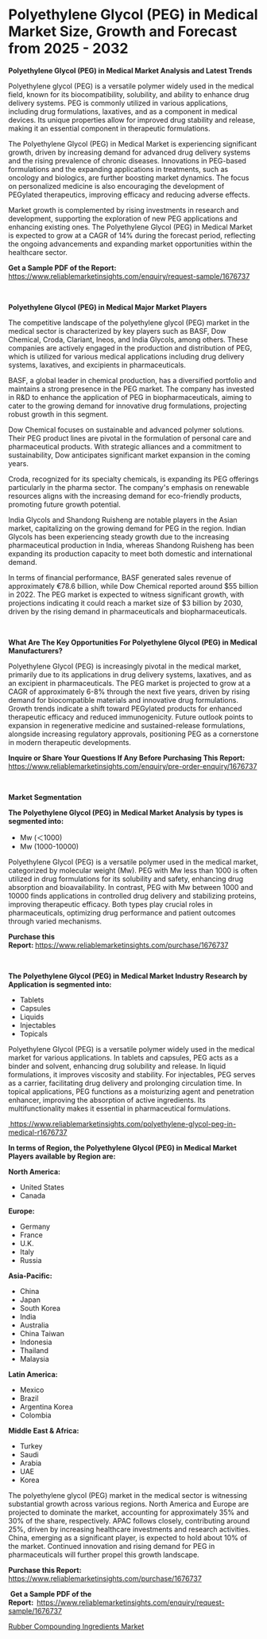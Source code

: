 <p><h1>Polyethylene Glycol (PEG) in Medical Market Size, Growth and Forecast from 2025 - 2032</h1></p><p><strong>Polyethylene Glycol (PEG) in Medical Market Analysis and Latest Trends</strong></p>
<p><p>Polyethylene glycol (PEG) is a versatile polymer widely used in the medical field, known for its biocompatibility, solubility, and ability to enhance drug delivery systems. PEG is commonly utilized in various applications, including drug formulations, laxatives, and as a component in medical devices. Its unique properties allow for improved drug stability and release, making it an essential component in therapeutic formulations.</p><p>The Polyethylene Glycol (PEG) in Medical Market is experiencing significant growth, driven by increasing demand for advanced drug delivery systems and the rising prevalence of chronic diseases. Innovations in PEG-based formulations and the expanding applications in treatments, such as oncology and biologics, are further boosting market dynamics. The focus on personalized medicine is also encouraging the development of PEGylated therapeutics, improving efficacy and reducing adverse effects.</p><p>Market growth is complemented by rising investments in research and development, supporting the exploration of new PEG applications and enhancing existing ones. The Polyethylene Glycol (PEG) in Medical Market is expected to grow at a CAGR of 14% during the forecast period, reflecting the ongoing advancements and expanding market opportunities within the healthcare sector.</p></p>
<p><strong>Get a Sample PDF of the Report:&nbsp;</strong> <a href="https://www.reliablemarketinsights.com/enquiry/request-sample/1676737?utm_campaign=3270&utm_medium=2&utm_source=Github&utm_content=ia&utm_term=24032025&utm_id=polyethylene-glycol-peg-in-medical">https://www.reliablemarketinsights.com/enquiry/request-sample/1676737</a></p>
<p>&nbsp;</p>
<p><strong>Polyethylene Glycol (PEG) in Medical Major Market Players</strong></p>
<p><p>The competitive landscape of the polyethylene glycol (PEG) market in the medical sector is characterized by key players such as BASF, Dow Chemical, Croda, Clariant, Ineos, and India Glycols, among others. These companies are actively engaged in the production and distribution of PEG, which is utilized for various medical applications including drug delivery systems, laxatives, and excipients in pharmaceuticals.</p><p>BASF, a global leader in chemical production, has a diversified portfolio and maintains a strong presence in the PEG market. The company has invested in R&D to enhance the application of PEG in biopharmaceuticals, aiming to cater to the growing demand for innovative drug formulations, projecting robust growth in this segment.</p><p>Dow Chemical focuses on sustainable and advanced polymer solutions. Their PEG product lines are pivotal in the formulation of personal care and pharmaceutical products. With strategic alliances and a commitment to sustainability, Dow anticipates significant market expansion in the coming years.</p><p>Croda, recognized for its specialty chemicals, is expanding its PEG offerings particularly in the pharma sector. The company's emphasis on renewable resources aligns with the increasing demand for eco-friendly products, promoting future growth potential.</p><p>India Glycols and Shandong Ruisheng are notable players in the Asian market, capitalizing on the growing demand for PEG in the region. Indian Glycols has been experiencing steady growth due to the increasing pharmaceutical production in India, whereas Shandong Ruisheng has been expanding its production capacity to meet both domestic and international demand.</p><p>In terms of financial performance, BASF generated sales revenue of approximately €78.6 billion, while Dow Chemical reported around $55 billion in 2022. The PEG market is expected to witness significant growth, with projections indicating it could reach a market size of $3 billion by 2030, driven by the rising demand in pharmaceuticals and biopharmaceuticals.</p></p>
<p>&nbsp;</p>
<p><strong>What Are The Key Opportunities For Polyethylene Glycol (PEG) in Medical Manufacturers?</strong></p>
<p><p>Polyethylene Glycol (PEG) is increasingly pivotal in the medical market, primarily due to its applications in drug delivery systems, laxatives, and as an excipient in pharmaceuticals. The PEG market is projected to grow at a CAGR of approximately 6-8% through the next five years, driven by rising demand for biocompatible materials and innovative drug formulations. Growth trends indicate a shift toward PEGylated products for enhanced therapeutic efficacy and reduced immunogenicity. Future outlook points to expansion in regenerative medicine and sustained-release formulations, alongside increasing regulatory approvals, positioning PEG as a cornerstone in modern therapeutic developments.</p></p>
<p><strong>Inquire or Share Your Questions If Any Before Purchasing This Report:</strong> <a href="https://www.reliablemarketinsights.com/enquiry/pre-order-enquiry/1676737?utm_campaign=3270&utm_medium=2&utm_source=Github&utm_content=ia&utm_term=24032025&utm_id=polyethylene-glycol-peg-in-medical">https://www.reliablemarketinsights.com/enquiry/pre-order-enquiry/1676737</a></p>
<p>&nbsp;</p>
<p><strong>Market Segmentation</strong></p>
<p><strong>The Polyethylene Glycol (PEG) in Medical Market Analysis by types is segmented into:</strong></p>
<p><ul><li>Mw (＜1000)</li><li>Mw (1000-10000)</li></ul></p>
<p><p>Polyethylene Glycol (PEG) is a versatile polymer used in the medical market, categorized by molecular weight (Mw). PEG with Mw less than 1000 is often utilized in drug formulations for its solubility and safety, enhancing drug absorption and bioavailability. In contrast, PEG with Mw between 1000 and 10000 finds applications in controlled drug delivery and stabilizing proteins, improving therapeutic efficacy. Both types play crucial roles in pharmaceuticals, optimizing drug performance and patient outcomes through varied mechanisms.</p></p>
<p><strong>Purchase this Report:&nbsp;</strong><a href="https://www.reliablemarketinsights.com/purchase/1676737?utm_campaign=3270&utm_medium=2&utm_source=Github&utm_content=ia&utm_term=24032025&utm_id=polyethylene-glycol-peg-in-medical">https://www.reliablemarketinsights.com/purchase/1676737</a></p>
<p>&nbsp;</p>
<p><strong>The Polyethylene Glycol (PEG) in Medical Market Industry Research by Application is segmented into:</strong></p>
<p><ul><li>Tablets</li><li>Capsules</li><li>Liquids</li><li>Injectables</li><li>Topicals</li></ul></p>
<p><p>Polyethylene Glycol (PEG) is a versatile polymer widely used in the medical market for various applications. In tablets and capsules, PEG acts as a binder and solvent, enhancing drug solubility and release. In liquid formulations, it improves viscosity and stability. For injectables, PEG serves as a carrier, facilitating drug delivery and prolonging circulation time. In topical applications, PEG functions as a moisturizing agent and penetration enhancer, improving the absorption of active ingredients. Its multifunctionality makes it essential in pharmaceutical formulations.</p></p>
<p><a href="https://www.reliablemarketinsights.com/polyethylene-glycol-peg-in-medical-r1676737?utm_campaign=3270&utm_medium=2&utm_source=Github&utm_content=ia&utm_term=24032025&utm_id=polyethylene-glycol-peg-in-medical">&nbsp;https://www.reliablemarketinsights.com/polyethylene-glycol-peg-in-medical-r1676737</a></p>
<p><strong>In terms of Region, the Polyethylene Glycol (PEG) in Medical Market Players available by Region are:</strong></p>
<p>
    <p> <strong> North America: </strong>
        <ul>
            <li>United States</li>
            <li>Canada</li>
        </ul>
        </p> 
    <p> <strong> Europe: </strong>
        <ul>
            <li>Germany</li>
            <li>France</li>
            <li>U.K.</li>
            <li>Italy</li>
            <li>Russia</li>
        </ul>
        </p> 
    <p> <strong> Asia-Pacific: </strong>
        <ul>
            <li>China</li>
            <li>Japan</li>
            <li>South Korea</li>
            <li>India</li>
            <li>Australia</li>
            <li>China Taiwan</li>
            <li>Indonesia</li>
            <li>Thailand</li>
            <li>Malaysia</li>
        </ul>
        </p> 
    <p> <strong> Latin America: </strong>
        <ul>
            <li>Mexico</li>
            <li>Brazil</li>
            <li>Argentina Korea</li>
            <li>Colombia</li>
        </ul>
        </p> 
    <p> <strong> Middle East & Africa: </strong>
        <ul>
            <li>Turkey</li>
            <li>Saudi</li>
            <li>Arabia</li>
            <li>UAE</li>
            <li>Korea</li>
        </ul>
    </p>
    </p>
<p><p>The polyethylene glycol (PEG) market in the medical sector is witnessing substantial growth across various regions. North America and Europe are projected to dominate the market, accounting for approximately 35% and 30% of the share, respectively. APAC follows closely, contributing around 25%, driven by increasing healthcare investments and research activities. China, emerging as a significant player, is expected to hold about 10% of the market. Continued innovation and rising demand for PEG in pharmaceuticals will further propel this growth landscape.</p></p>
<p><strong>Purchase this Report: </strong><a href="https://www.reliablemarketinsights.com/purchase/1676737?utm_campaign=3270&utm_medium=2&utm_source=Github&utm_content=ia&utm_term=24032025&utm_id=polyethylene-glycol-peg-in-medical">https://www.reliablemarketinsights.com/purchase/1676737</a></p>
<p>&nbsp;<strong>Get a Sample PDF of the Report:&nbsp;&nbsp;</strong><a href="https://www.reliablemarketinsights.com/enquiry/request-sample/1676737?utm_campaign=3270&utm_medium=2&utm_source=Github&utm_content=ia&utm_term=24032025&utm_id=polyethylene-glycol-peg-in-medical">https://www.reliablemarketinsights.com/enquiry/request-sample/1676737</a></p>
<p><strong></strong></p>
<p><p><a href="https://github.com/iquiseeboli/Market-Research-Report-List-1/blob/main/rubber-compounding-ingredients-market.md?utm_campaign=3270&utm_medium=2&utm_source=Github&utm_content=ia&utm_term=24032025&utm_id=polyethylene-glycol-peg-in-medical">Rubber Compounding Ingredients Market</a></p></p>